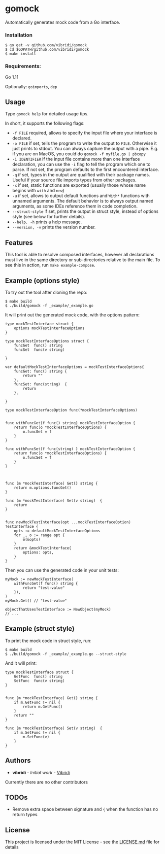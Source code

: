 # gomock

Automatically generates mock code from a Go interface.  


### Installation

    $ go get -v github.com/vibridi/gomock
    $ cd $GOPATH/github.com/vibridi/gomock
    $ make install

### Requirements:
   
Go 1.11

Optionally: `goimports`, `dep`


## Usage

Type `gomock help` for detailed usage tips.

In short, it supports the following flags:
   

- `-f FILE` required, allows to specify the input file where your interface is declared.
- `-o FILE` if set, tells the program to write the output to `FILE`. Otherwise it just prints to stdout.
You can always capture the output with a pipe. E.g. if you are on MacOS, you could do `gomock -f myfile.go | pbcopy`
- `-i IDENTIFIER` if the input file contains more than one interface declaration, you can use the `-i` flag to tell the program which one to parse.
If not set, the program defaults to the first encountered interface. 
- `-q` if set, types in the output are qualified with their package names. Useful if your source file imports types from other packages.
- `-x` if set, static functions are exported (usually those whose name begins with `with` and `new`)
- `-u` if set, allows to output default functions and `With*` functions with unnamed arguments. 
The default behavior is to always output named arguments, as some IDEs reference them in code completion.
- `--struct-style` if set, prints the output in struct style, instead of options style (see below for further details).
- `--help, -h` prints a help message.
- `--version, -v` prints the version number.          
    
## Features    
    
This tool is able to resolve composed interfaces, however all declarations must live 
in the same directory or sub-directories relative to the main file. To see this in action, run `make example-compose`.

    
## Example (options style)

To try out the tool after cloning the repo:

    $ make build
    $ ./build/gomock -f _example/_example.go

It will print out the generated mock code, with the options pattern:


```
type mockTestInterface struct {
	options mockTestInterfaceOptions
}

type mockTestInterfaceOptions struct {
	funcGet  func() string
	funcSet  func(v string) 
	
}

var defaultMockTestInterfaceOptions = mockTestInterfaceOptions{
	funcGet: func() string {
		return ""
	},
	funcSet: func(string)  {
		return 
	},
	
}

type mockTestInterfaceOption func(*mockTestInterfaceOptions)


func withFuncGet(f func() string) mockTestInterfaceOption {
	return func(o *mockTestInterfaceOptions) {
		o.funcGet = f
	}
}

func withFuncSet(f func(string) ) mockTestInterfaceOption {
	return func(o *mockTestInterfaceOptions) {
		o.funcSet = f
	}
}



func (m *mockTestInterface) Get() string {
	return m.options.funcGet()
}

func (m *mockTestInterface) Set(v string)  {
	return 
}


func newMockTestInterface(opt ...mockTestInterfaceOption) TestInterface {
	opts := defaultMockTestInterfaceOptions
	for _, o := range opt {
		o(&opts)
	}
	return &mockTestInterface{
		options: opts,
	}
}
```

Then you can use the generated code in your unit tests:

```
myMock := newMockTestInterface(
    withFuncGet(f func() string {
        return "test-value"
    }),
)
myMock.Get() // "test-value"

objectThatUsesTestInterface := NewObject(myMock)
// ...

```

## Example (struct style)

To print the mock code in struct style, run:

    $ make build
    $ ./build/gomock -f _example/_example.go --struct-style
    
And it will print:

```
type mockTestInterface struct {
	GetFunc  func() string
	SetFunc  func(v string) 
}


func (m *mockTestInterface) Get() string {
	if m.GetFunc != nil {
		return m.GetFunc()
	}
	return ""
}

func (m *mockTestInterface) Set(v string)  {
	if m.SetFunc != nil {
		m.SetFunc(v)
	}
}
```

## Authors

* **vibridi** - *Initial work* - [Vibridi](https://github.com/vibridi/)

Currently there are no other contributors

## TODOs

* Remove extra space between signature and `{` when the function has no return types

## License

This project is licensed under the MIT License - see the [LICENSE.md](LICENSE.md) file for details
